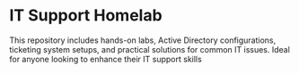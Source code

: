 # IT Support Homelab
This repository includes hands-on labs, Active Directory configurations, ticketing system setups, and practical solutions for common IT issues. Ideal for anyone looking to enhance their IT support skills
